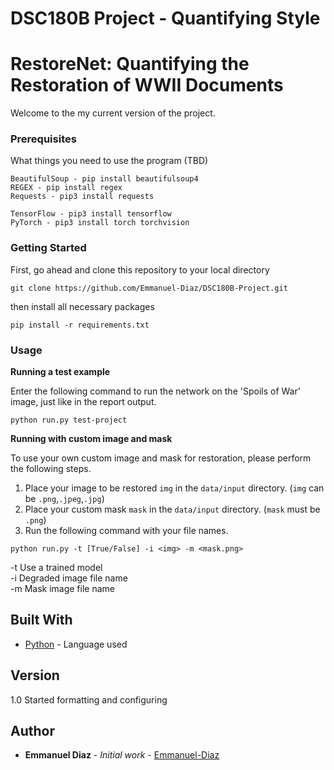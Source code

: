 # DSC180B Project - Quantifying Style
# RestoreNet: Quantifying the Restoration of WWII Documents

Welcome to the my current version of the project.

### Prerequisites

What things you need to use the program (TBD)

```
BeautifulSoup - pip install beautifulsoup4
REGEX - pip install regex
Requests - pip3 install requests

TensorFlow - pip3 install tensorflow
PyTorch - pip3 install torch torchvision
```

### Getting Started

First, go ahead and clone this repository to your local directory
```
git clone https://github.com/Emmanuel-Diaz/DSC180B-Project.git
```

then install all necessary packages

```
pip install -r requirements.txt
```


### Usage

**Running a test example**

Enter the following command to run the network on the 'Spoils of War' image, just like in the report output.
```
python run.py test-project
```

**Running with custom image and mask**

To use your own custom image and mask for restoration, please perform the following steps.
1. Place your image to be restored ```img``` in the ```data/input``` directory. (```img``` can be ```.png```,```.jpeg```,```.jpg```)
2. Place your custom mask ```mask``` in the ```data/input``` directory. (```mask``` must be ```.png```)
3. Run the following command with your file names.

```
python run.py -t [True/False] -i <img> -m <mask.png>
```

-t Use a trained model <br>
-i Degraded image file name<br>
-m Mask image file name<br>


## Built With

* [Python](https://www.python.org/) - Language used


## Version

1.0 Started formatting and configuring

## Author

* **Emmanuel Diaz** - *Initial work* - [Emmanuel-Diaz](https://github.com/Emmanuel-Diaz)